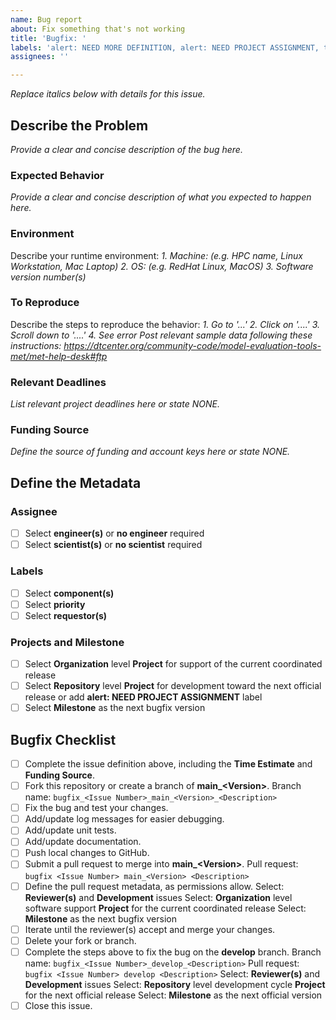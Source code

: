 ```yaml
---
name: Bug report
about: Fix something that's not working
title: 'Bugfix: '
labels: 'alert: NEED MORE DEFINITION, alert: NEED PROJECT ASSIGNMENT, type: bug'
assignees: ''

---
```


*Replace italics below with details for this issue.*

## Describe the Problem ##
*Provide a clear and concise description of the bug here.*

### Expected Behavior ###
*Provide a clear and concise description of what you expected to happen here.*

### Environment ###
Describe your runtime environment:
*1. Machine: (e.g. HPC name, Linux Workstation, Mac Laptop)*
*2. OS: (e.g. RedHat Linux, MacOS)*
*3. Software version number(s)*

### To Reproduce ###
Describe the steps to reproduce the behavior:
*1. Go to '...'*
*2. Click on '....'*
*3. Scroll down to '....'*
*4. See error*
*Post relevant sample data following these instructions:*
*https://dtcenter.org/community-code/model-evaluation-tools-met/met-help-desk#ftp*

### Relevant Deadlines ###
*List relevant project deadlines here or state NONE.*

### Funding Source ###
*Define the source of funding and account keys here or state NONE.*

## Define the Metadata ##

### Assignee ###
- [ ] Select **engineer(s)** or **no engineer** required
- [ ] Select **scientist(s)** or **no scientist** required

### Labels ###
- [ ] Select **component(s)**
- [ ] Select **priority**
- [ ] Select **requestor(s)**

### Projects and Milestone ###
- [ ] Select **Organization** level **Project** for support of the current coordinated release
- [ ] Select **Repository** level **Project** for development toward the next official release or add **alert: NEED PROJECT ASSIGNMENT** label
- [ ] Select **Milestone** as the next bugfix version

## Bugfix Checklist ##
- [ ] Complete the issue definition above, including the **Time Estimate** and **Funding Source**.
- [ ] Fork this repository or create a branch of **main_\<Version>**.
Branch name: `bugfix_<Issue Number>_main_<Version>_<Description>`
- [ ] Fix the bug and test your changes.
- [ ] Add/update log messages for easier debugging.
- [ ] Add/update unit tests.
- [ ] Add/update documentation.
- [ ] Push local changes to GitHub.
- [ ] Submit a pull request to merge into **main_\<Version>**.
Pull request: `bugfix <Issue Number> main_<Version> <Description>`
- [ ] Define the pull request metadata, as permissions allow.
Select: **Reviewer(s)** and **Development** issues
Select: **Organization** level software support **Project** for the current coordinated release
Select: **Milestone** as the next bugfix version
- [ ] Iterate until the reviewer(s) accept and merge your changes.
- [ ] Delete your fork or branch.
- [ ] Complete the steps above to fix the bug on the **develop** branch.
Branch name:  `bugfix_<Issue Number>_develop_<Description>`
Pull request: `bugfix <Issue Number> develop <Description>`
Select: **Reviewer(s)** and **Development** issues
Select: **Repository** level development cycle **Project** for the next official release
Select: **Milestone** as the next official version
- [ ] Close this issue.
